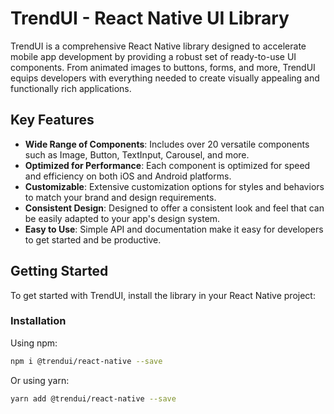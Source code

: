 # TrendUI - React Native UI Library

TrendUI is a comprehensive React Native library designed to accelerate mobile app development by providing a robust set of ready-to-use UI components. From animated images to buttons, forms, and more, TrendUI equips developers with everything needed to create visually appealing and functionally rich applications.

## Key Features

- **Wide Range of Components**: Includes over 20 versatile components such as Image, Button, TextInput, Carousel, and more.
- **Optimized for Performance**: Each component is optimized for speed and efficiency on both iOS and Android platforms.
- **Customizable**: Extensive customization options for styles and behaviors to match your brand and design requirements.
- **Consistent Design**: Designed to offer a consistent look and feel that can be easily adapted to your app's design system.
- **Easy to Use**: Simple API and documentation make it easy for developers to get started and be productive.

## Getting Started

To get started with TrendUI, install the library in your React Native project:

### Installation

Using npm:

```bash
npm i @trendui/react-native --save
```

Or using yarn:

```bash
yarn add @trendui/react-native --save
```
